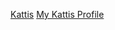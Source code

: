  <a href="https://open.kattis.com">Kattis</a> 
 <a href="https://open.kattis.com/users/pekka-venalainen">My Kattis Profile</a> 
 
